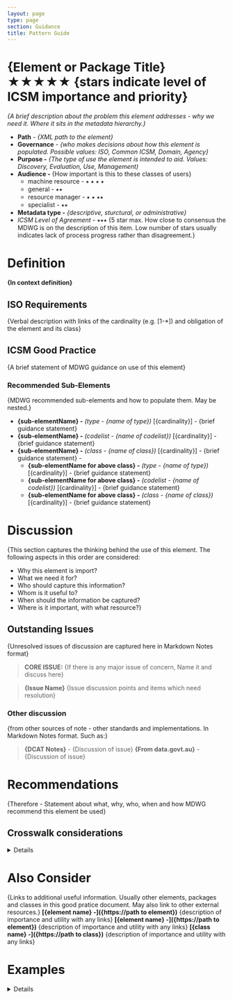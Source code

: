 ```yaml
---
layout: page
type: page
section: Guidance
title: Pattern Guide
---
```


# {Element or Package Title}  ★★★★★ {stars indicate level of ICSM importance and priority}
*{A brief description about the problem this element addresses - why we need it. Where it sits in the metadata hierarchy.}*

- **Path** -  *{XML path to the element}*
- **Governance** -  *{who makes decisions about how this element is populated. Possible values: ISO, Common ICSM, Domain, Agency}*
- **Purpose -** *{The type of use the element  is intended to aid. Values: Discovery, Evaluation, Use, Management)*
- **Audience -** {How important is this to these classes of users}
  - machine resource - ⭑ ⭑ ⭑ ⭑
  - general - ⭑⭑
  - resource manager - ⭑ ⭑ ⭑⭑
  - specialist - ⭑⭑
- **Metadata type -** *{descriptive, sturctural, or administrative}*
- *ICSM Level of Agreement* - ⭑⭑⭑ {5 star max. How close to consensus the MDWG is on the description of this item. Low number of stars usually indicates lack of process progress rather than disagreement.}

# Definition
**{In context definition}**

## ISO Requirements

{Verbal description with links of the cardinality (e.g. [1-*]) and obligation of the element and its class}

## ICSM Good Practice
{A brief statement of MDWG guidance on use of this element}

### Recommended Sub-Elements
{MDWG recommended sub-elements and how to populate them. May be nested.}
- **{sub-elementName} -** *(type - {name of type})* [{cardinality}] - {brief guidance statement} 
- **{sub-elementName} -** *(codelist - {name of codelist})* [{cardinality}] - {brief guidance statement} 
- **{sub-elementName} -** *(class - {name of class})* [{cardinality}] - {brief guidance statement} -
  - **{sub-elementName for above class} -** *(type - {name of type})* [{cardinality}] - {brief guidance statement} 
  - **{sub-elementName for above class} -** *(codelist - {name of codelist})* [{cardinality}] - {brief guidance statement} 
  - **{sub-elementName for above class} -** *(class - {name of class})* [{cardinality}] - {brief guidance statement} 

# Discussion
{This section captures the thinking behind the use of this element. The following aspects in this order are considered:
- Why this element is import?
- What we need it for?
- Who should capture this information? 
- Whom is it useful to?
- When should the information be captured? 
- Where is it important, with what resource?}

## Outstanding Issues
{Unresolved issues of discussion are captured here in Markdown Notes format}

> **CORE ISSUE:**
{If there is any major issue of concern, Name it and discuss here}

> **{Issue Name}**
{Issue discussion points and items which need resolution}


### Other discussion
{from other sources of note - other standards and implementations. In Markdown Notes format. Such as:}
> **{DCAT Notes}** -
{Discussion of issue}
> **{From data.govt.au}** -
{Discussion of issue}



# Recommendations

{Therefore - Statement about what, why, who, when and how MDWG recommend this element be used}

## Crosswalk considerations

<details>

### ISO19139
{Discussion of issues, if any, to guide migration from ISO19139}

### Dublin core / CKAN / data.govt.nz {if any}
{mapping to `DC element` and discussion}

### DCAT
{mapping to `DCAT element` and discussion, if any}

### RIF-CS
{mapping to `RIF-CS element` and discussion, if any}

</details>

# Also Consider
{Links to additional useful information. Usually other elements, packages and classes in this good pratice document. May also link to other external resources.}
**[{element name} -]({https://path to element})**  {description of importance and utility with any links}
**[{element name} -]({https://path to element})**  {description of importance and utility with any links}
**[{class name} -]({https://path to class})**  {description of importance and utility with any links}

# Examples

<details>

## GA
{example - if any useful}

## ABARES
{example - if any useful}

## Others
{### who - example - if any useful}}

## XML -

```
<mdb:MD_Metadata>
....
  {<in context xml/>}
....
</mdb:MD_Metadata>
```

## UML diagrams
{Captured from official ISO documentation at https://www.isotc211.org/hmmg/HTML/ConceptualModels/index.htm?goto=1:12:2:4095}
Recommended elements highlighted in Yellow
![{Name}](/%7Bhttp:/path.to.image/of/UML%7D)

</details>

